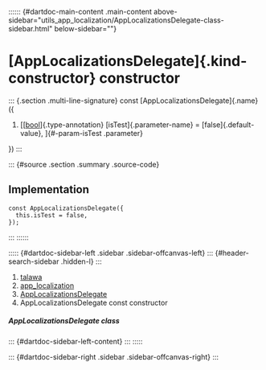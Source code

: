 :::::: {#dartdoc-main-content .main-content above-sidebar="utils_app_localization/AppLocalizationsDelegate-class-sidebar.html" below-sidebar=""}
<div>

# [AppLocalizationsDelegate]{.kind-constructor} constructor

</div>

::: {.section .multi-line-signature}
const [AppLocalizationsDelegate]{.name}({

1.  [[[bool](https://api.flutter.dev/flutter/dart-core/bool-class.html)]{.type-annotation}
    [isTest]{.parameter-name} = [false]{.default-value},
    ]{#-param-isTest .parameter}

})
:::

::: {#source .section .summary .source-code}
## Implementation

``` language-dart
const AppLocalizationsDelegate({
  this.isTest = false,
});
```
:::
::::::

::::: {#dartdoc-sidebar-left .sidebar .sidebar-offcanvas-left}
::: {#header-search-sidebar .hidden-l}
:::

1.  [talawa](../../index.html)
2.  [app_localization](../../utils_app_localization/)
3.  [AppLocalizationsDelegate](../../utils_app_localization/AppLocalizationsDelegate-class.html)
4.  AppLocalizationsDelegate const constructor

##### AppLocalizationsDelegate class

::: {#dartdoc-sidebar-left-content}
:::
:::::

::: {#dartdoc-sidebar-right .sidebar .sidebar-offcanvas-right}
:::
